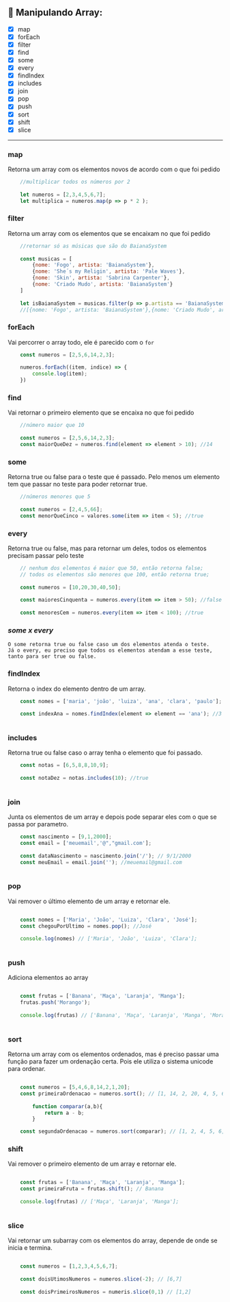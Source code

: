 ## 🔖 Manipulando Array: 

- [X] map 
- [X] forEach
- [X] filter
- [X] find
- [X] some
- [X] every
- [X] findIndex 
- [X] includes
- [X] join
- [X] pop
- [X] push
- [X] sort
- [X] shift
- [X] slice

--- 

### map

Retorna um array com os elementos novos de acordo com o que foi pedido  

```javascript
	//multiplicar todos os números por 2
	
	let numeros = [2,3,4,5,6,7];
	let multiplica = numeros.map(p => p * 2 ); 
```

### filter

Retorna um array com os elementos que se encaixam no que foi pedido  

```javascript
	//retornar só as músicas que são do BaianaSystem
	
	const musicas = [
		{nome: 'Fogo', artista: 'BaianaSystem'},
		{nome: 'She´s my Religin', artista: 'Pale Waves'},
		{nome: 'Skin', artista: 'Sabrina Carpenter'},
		{nome: 'Criado Mudo', artista: 'BaianaSystem'}
	]
	
	let isBaianaSystem = musicas.filter(p => p.artista == 'BaianaSystem');
	//[{nome: 'Fogo', artista: 'BaianaSystem'},{nome: 'Criado Mudo', artista: 'BaianaSystem'}]
```

### forEach

Vai percorrer o array todo, ele é parecido com o `for`

```javascript
	const numeros = [2,5,6,14,2,3];
	
	numeros.forEach((item, indice) => {
		console.log(item);
	})

```

### find

Vai retornar o primeiro elemento que se encaixa no que foi pedido  

```javascript
	//número maior que 10
	
	const numeros = [2,5,6,14,2,3];
	const maiorQueDez = numeros.find(element => element > 10); //14

```

### some

Retorna true ou false para o teste que é passado. Pelo menos um elemento tem que passar no teste para poder retornar true.

```javascript
	//números menores que 5
	
	const numeros = [2,4,5,66];
	const menorQueCinco = valores.some(item => item < 5); //true
```

### every

Retorna true ou false, mas para retornar um deles, todos os elementos precisam passar pelo teste

```javascript
	// nenhum dos elementos é maior que 50, então retorna false;
	// todos os elementos são menores que 100, então retorna true;
	
	const numeros = [10,20,30,40,50];
	
	const maioresCinquenta = numeros.every(item => item > 50); //false
	
	const menoresCem = numeros.every(item => item < 100); //true
```

### *some x every*

	O some retorna true ou false caso um dos elementos atenda o teste. 
	Já o every, eu preciso que todos os elementos atendam a esse teste, tanto para ser true ou false.


### findIndex

Retorna o index do elemento dentro de um array.  

```javascript
	const nomes = ['maria', 'joão', 'luiza', 'ana', 'clara', 'paulo'];
	
	const indexAna = nomes.findIndex(element => element == 'ana'); //3
	
```

### includes

Retorna true ou false caso o array tenha o elemento que foi passado.

```javascript
	const notas = [6,5,8,8,10,9];
	
	const notaDez = notas.includes(10); //true
	
```
### join

Junta os elementos de um array e depois pode separar eles com o que se passa por parametro.

```javascript
	const nascimento = [9,1,2000];
	const email = ['meuemail','@","gmail.com'];
	
	const dataNascimento = nascimento.join('/'); // 9/1/2000
	const meuEmail = email.join(''); //meuemail@gmail.com
	
```
### pop

Vai remover o último elemento de um array e retornar ele.

```javascript

	const nomes = ['Maria', 'João', 'Luiza', 'Clara', 'José'];
	const chegouPorUltimo = nomes.pop(); //José
	
	console.log(nomes) // ['Maria', 'João', 'Luiza', 'Clara'];
	
```

### push

Adiciona elementos ao array 

```javascript

	const frutas = ['Banana', 'Maça', 'Laranja', 'Manga'];
	frutas.push('Morango');
	
	console.log(frutas) // ['Banana', 'Maça', 'Laranja', 'Manga', 'Morango'];
	
```

### sort

Retorna um array com os elementos ordenados, mas é preciso passar uma função para fazer um ordenação certa. Pois ele utiliza o sistema unicode para ordenar.

```javascript

	const numeros = [5,4,6,8,14,2,1,20];
	const primeiraOrdenacao = numeros.sort(); // [1, 14, 2, 20, 4, 5, 6, 8]
	
		function comparar(a,b){
			return a - b;
		}

	const segundaOrdenacao = numeros.sort(comparar); // [1, 2, 4, 5, 6, 8, 14, 20]
```


### shift

Vai remover o primeiro elemento de um array e retornar ele.

```javascript

	const frutas = ['Banana', 'Maça', 'Laranja', 'Manga'];
	const primeiraFruta = frutas.shift(); // Banana
	
	console.log(frutas) // ['Maça', 'Laranja', 'Manga'];
	
```

### slice

Vai retornar um subarray com os elementos do array, depende de onde se inicia e termina.

```javascript

	const numeros = [1,2,3,4,5,6,7];
	
	const doisUtimosNumeros = numeros.slice(-2); // [6,7]
	
	const doisPrimeirosNumeros = numeris.slice(0,1) // [1,2]
	
```
